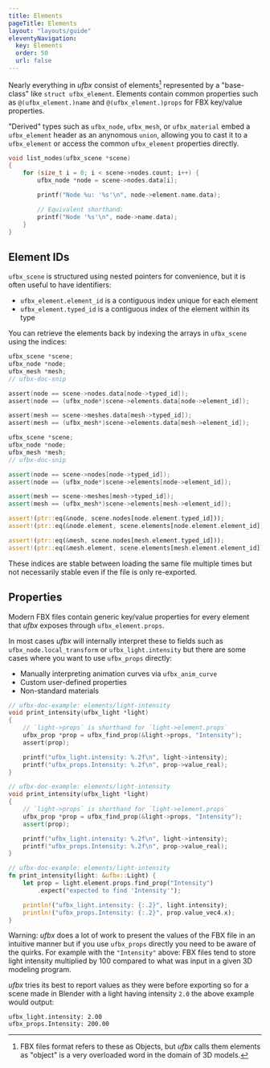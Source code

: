 ```yaml
---
title: Elements
pageTitle: Elements
layout: "layouts/guide"
eleventyNavigation:
  key: Elements
  order: 50
  url: false
---
```


Nearly everything in *ufbx* consist of elements[^1] represented by a "base-class" like `struct ufbx_element`.
Elements contain common properties such as `@(ufbx_element.)name` and `@(ufbx_element.)props` for FBX key/value properties.

"Derived" types such as `ufbx_node`, `ufbx_mesh`, or `ufbx_material` embed a `ufbx_element` header as an anynomous `union`,
allowing you to cast it to a `ufbx_element` or access the common `ufbx_element` properties directly.

```c
void list_nodes(ufbx_scene *scene)
{
    for (size_t i = 0; i < scene->nodes.count; i++) {
        ufbx_node *node = scene->nodes.data[i];

        printf("Node %u: '%s'\n", node->element.name.data);

        // Equivalent shorthand:
        printf("Node '%s'\n", node->name.data);
    }
}
```

## Element IDs

`ufbx_scene` is structured using nested pointers for convenience, but it is often
useful to have identifiers:

* `ufbx_element.element_id` is a contiguous index unique for each element
* `ufbx_element.typed_id` is a contiguous index of the element within its type

You can retrieve the elements back by indexing the arrays in `ufbx_scene` using the indices:

```c
ufbx_scene *scene;
ufbx_node *node;
ufbx_mesh *mesh;
// ufbx-doc-snip

assert(node == scene->nodes.data[node->typed_id]);
assert(node == (ufbx_node*)scene->elements.data[node->element_id]);

assert(mesh == scene->meshes.data[mesh->typed_id]);
assert(mesh == (ufbx_mesh*)scene->elements.data[mesh->element_id]);
```

```cpp
ufbx_scene *scene;
ufbx_node *node;
ufbx_mesh *mesh;
// ufbx-doc-snip

assert(node == scene->nodes[node->typed_id]);
assert(node == (ufbx_node*)scene->elements[node->element_id]);

assert(mesh == scene->meshes[mesh->typed_id]);
assert(mesh == (ufbx_mesh*)scene->elements[mesh->element_id]);
```

```rust
assert!(ptr::eq(&node, scene.nodes[node.element.typed_id]));
assert!(ptr::eq(&node.element, scene.elements[node.element.element_id]));

assert!(ptr::eq(&mesh, scene.nodes[mesh.element.typed_id]));
assert!(ptr::eq(&mesh.element, scene.elements[mesh.element.element_id]));
```

These indices are stable between loading the same file multiple times but not necessarily stable even if the file is only re-exported.

## Properties

Modern FBX files contain generic key/value properties for every element that *ufbx* exposes through `ufbx_element.props`.

In most cases *ufbx* will internally interpret these to fields such as `ufbx_node.local_transform` or `ufbx_light.intensity`
but there are some cases where you want to use `ufbx_props` directly:

* Manually interpreting animation curves via `ufbx_anim_curve`
* Custom user-defined properties
* Non-standard materials

```c
// ufbx-doc-example: elements/light-intensity
void print_intensity(ufbx_light *light)
{
    // `light->props` is shorthand for `light->element.props`
    ufbx_prop *prop = ufbx_find_prop(&light->props, "Intensity");
    assert(prop);

    printf("ufbx_light.intensity: %.2f\n", light->intensity);
    printf("ufbx_props.Intensity: %.2f\n", prop->value_real);
}
```

```cpp
// ufbx-doc-example: elements/light-intensity
void print_intensity(ufbx_light *light)
{
    // `light->props` is shorthand for `light->element.props`
    ufbx_prop *prop = ufbx_find_prop(&light->props, "Intensity");
    assert(prop);

    printf("ufbx_light.intensity: %.2f\n", light->intensity);
    printf("ufbx_props.Intensity: %.2f\n", prop->value_real);
}
```

```rust
// ufbx-doc-example: elements/light-intensity
fn print_intensity(light: &ufbx::Light) {
    let prop = light.element.props.find_prop("Intensity")
        .expect("expected to find 'Intensity'");

    println!("ufbx_light.intensity: {:.2}", light.intensity);
    println!("ufbx_props.Intensity: {:.2}", prop.value_vec4.x);
}
```

Warning: *ufbx* does a lot of work to present the values of the FBX file in an
intuitive manner but if you use `ufbx_props` directly you need to be aware of
the quirks. For example with the `"Intensity"` above: FBX files tend to store
light intensity multiplied by 100 compared to what was input in a given 3D
modeling program.

*ufbx* tries its best to report values as they were before exporting so for
a scene made in Blender with a light having intensity `2.0` the above example
would output:

```
ufbx_light.intensity: 2.00
ufbx_props.Intensity: 200.00
```

[^1]: FBX files format refers to these as Objects, but *ufbx* calls them elements as "object" is a very overloaded word in the domain of 3D models.
